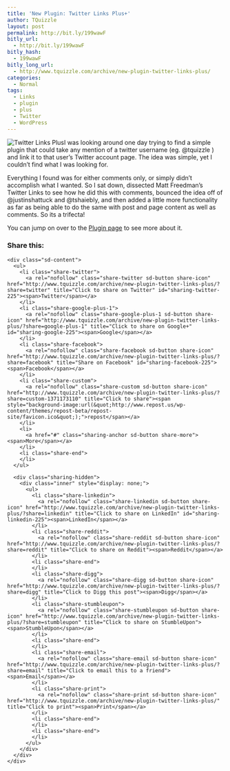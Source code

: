 ```yaml
---
title: 'New Plugin: Twitter Links Plus+'
author: TQuizzle
layout: post
permalink: http://bit.ly/199wawF
bitly_url:
  - http://bit.ly/199wawF
bitly_hash:
  - 199wawF
bitly_long_url:
  - http://www.tquizzle.com/archive/new-plugin-twitter-links-plus/
categories:
  - Normal
tags:
  - Links
  - plugin
  - plus
  - Twitter
  - WordPress
---
```

<img alt="Twitter Links Plus" src="http://i1.wp.com/www.tquizzle.com/images/Twitter.png?resize=64%2C64" title="Twitter Links Plus" class="alignleft" data-recalc-dims="1" />I was looking around one day trying to find a simple plugin that could take any mention of a twitter username (eg. @tquizzle ) and link it to that user&#8217;s Twitter account page. The idea was simple, yet I couldn&#8217;t find what I was looking for.

Everything I found was for either comments only, or simply didn&#8217;t accomplish what I wanted. So I sat down, dissected Matt Freedman&#8217;s Twitter Links to see how he did this with comments, bounced the idea off of @justinshattuck and @tshaiebly, and then added a little more functionality as far as being able to do the same with post and page content as well as comments. So its a trifecta!

You can jump on over to the [Plugin page][1] to see more about it.

<div class="sharedaddy sd-sharing-enabled">
  <div class="robots-nocontent sd-block sd-social sd-social-icon-text sd-sharing">
    <h3 class="sd-title">
      Share this:
    </h3>
    
    <div class="sd-content">
      <ul>
        <li class="share-twitter">
          <a rel="nofollow" class="share-twitter sd-button share-icon" href="http://www.tquizzle.com/archive/new-plugin-twitter-links-plus/?share=twitter" title="Click to share on Twitter" id="sharing-twitter-225"><span>Twitter</span></a>
        </li>
        <li class="share-google-plus-1">
          <a rel="nofollow" class="share-google-plus-1 sd-button share-icon" href="http://www.tquizzle.com/archive/new-plugin-twitter-links-plus/?share=google-plus-1" title="Click to share on Google+" id="sharing-google-225"><span>Google</span></a>
        </li>
        <li class="share-facebook">
          <a rel="nofollow" class="share-facebook sd-button share-icon" href="http://www.tquizzle.com/archive/new-plugin-twitter-links-plus/?share=facebook" title="Share on Facebook" id="sharing-facebook-225"><span>Facebook</span></a>
        </li>
        <li class="share-custom">
          <a rel="nofollow" class="share-custom sd-button share-icon" href="http://www.tquizzle.com/archive/new-plugin-twitter-links-plus/?share=custom-1371173110" title="Click to share"><span style="background-image:url(&quot;http://www.repost.us/wp-content/themes/repost-beta/repost-site/favicon.ico&quot;);">repost</span></a>
        </li>
        <li>
          <a href="#" class="sharing-anchor sd-button share-more"><span>More</span></a>
        </li>
        <li class="share-end">
        </li>
      </ul>
      
      <div class="sharing-hidden">
        <div class="inner" style="display: none;">
          <ul>
            <li class="share-linkedin">
              <a rel="nofollow" class="share-linkedin sd-button share-icon" href="http://www.tquizzle.com/archive/new-plugin-twitter-links-plus/?share=linkedin" title="Click to share on LinkedIn" id="sharing-linkedin-225"><span>LinkedIn</span></a>
            </li>
            <li class="share-reddit">
              <a rel="nofollow" class="share-reddit sd-button share-icon" href="http://www.tquizzle.com/archive/new-plugin-twitter-links-plus/?share=reddit" title="Click to share on Reddit"><span>Reddit</span></a>
            </li>
            <li class="share-end">
            </li>
            <li class="share-digg">
              <a rel="nofollow" class="share-digg sd-button share-icon" href="http://www.tquizzle.com/archive/new-plugin-twitter-links-plus/?share=digg" title="Click to Digg this post"><span>Digg</span></a>
            </li>
            <li class="share-stumbleupon">
              <a rel="nofollow" class="share-stumbleupon sd-button share-icon" href="http://www.tquizzle.com/archive/new-plugin-twitter-links-plus/?share=stumbleupon" title="Click to share on StumbleUpon"><span>StumbleUpon</span></a>
            </li>
            <li class="share-end">
            </li>
            <li class="share-email">
              <a rel="nofollow" class="share-email sd-button share-icon" href="http://www.tquizzle.com/archive/new-plugin-twitter-links-plus/?share=email" title="Click to email this to a friend"><span>Email</span></a>
            </li>
            <li class="share-print">
              <a rel="nofollow" class="share-print sd-button share-icon" href="http://www.tquizzle.com/archive/new-plugin-twitter-links-plus/" title="Click to print"><span>Print</span></a>
            </li>
            <li class="share-end">
            </li>
            <li class="share-end">
            </li>
          </ul>
        </div>
      </div>
    </div>
  </div>
</div>

 [1]: http://www.tquizzle.com/wordpress/plugins/twitter-links-plus/
